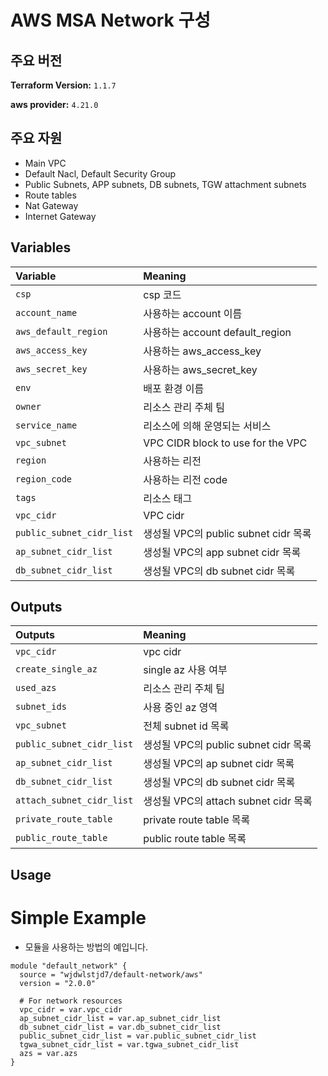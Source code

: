 # AWS MSA Network 구성

## 주요 버전

**Terraform Version:** `1.1.7`

**aws provider:** `4.21.0`

## 주요 자원

- Main VPC 
- Default Nacl, Default Security Group
- Public Subnets, APP subnets, DB subnets, TGW attachment subnets
- Route tables
- Nat Gateway
- Internet Gateway

## Variables

| Variable | Meaning                           |
| :------- |:----------------------------------|
| `csp`| csp 코드                            |
| `account_name`| 사용하는 account 이름                   |
| `aws_default_region`| 사용하는 account default_region       |
| `aws_access_key`| 사용하는 aws_access_key               |
| `aws_secret_key`| 사용하는 aws_secret_key               |
| `env` | 배포 환경 이름                          |
| `owner` | 리소스 관리 주체 팀                       |
| `service_name` | 리소스에 의해 운영되는 서비스                  |
| `vpc_subnet` | VPC CIDR block to use for the VPC |
| `region` | 사용하는 리전                           |
| `region_code` | 사용하는 리전 code                      |
| `tags` | 리소스 태그                            |
| `vpc_cidr` | VPC cidr                          |
| `public_subnet_cidr_list`| 생성될 VPC의 public subnet cidr 목록    |
| `ap_subnet_cidr_list`| 생성될 VPC의 app subnet cidr 목록       |
| `db_subnet_cidr_list`| 생성될 VPC의 db subnet cidr 목록        |

## Outputs

| Outputs | Meaning |
| :------- | :----- |
| `vpc_cidr`| vpc cidr |
| `create_single_az` | single az 사용 여부 |
| `used_azs` | 리소스 관리 주체 팀 |
| `subnet_ids` | 사용 중인 az 영역 |
| `vpc_subnet` | 전체 subnet id 목록 |
| `public_subnet_cidr_list`| 생성될 VPC의 public subnet cidr 목록 |
| `ap_subnet_cidr_list`| 생성될 VPC의 ap subnet cidr 목록 |
| `db_subnet_cidr_list`| 생성될 VPC의 db subnet cidr 목록 |
| `attach_subnet_cidr_list`| 생성될 VPC의 attach subnet cidr 목록 |
| `private_route_table` | private route table 목록 |
| `public_route_table` | public route table 목록 |

## Usage

# Simple Example

* 모듈을 사용하는 방법의 예입니다.

```
module "default_network" {
  source = "wjdwlstjd7/default-network/aws"
  version = "2.0.0"

  # For network resources
  vpc_cidr = var.vpc_cidr
  ap_subnet_cidr_list = var.ap_subnet_cidr_list
  db_subnet_cidr_list = var.db_subnet_cidr_list
  public_subnet_cidr_list = var.public_subnet_cidr_list
  tgwa_subnet_cidr_list = var.tgwa_subnet_cidr_list
  azs = var.azs
}

```
